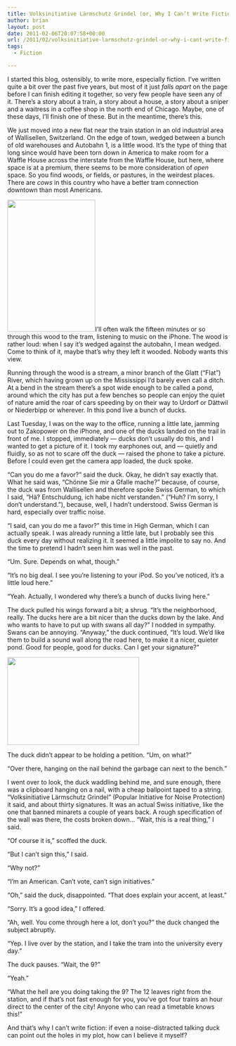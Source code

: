 ```yaml
---
title: Volksinitiative Lärmschutz Grindel (or, Why I Can’t Write Fiction)
author: brian
layout: post
date: 2011-02-06T20:07:58+00:00
url: /2011/02/volksinitiative-larmschutz-grindel-or-why-i-cant-write-fiction/
tags:
  - Fiction

---
```

I started this blog, ostensibly, to write more, especially fiction. I&#8217;ve written quite a bit over the past five years, but most of it just _falls apart_ on the page before I can finish editing it together, so very few people have seen any of it. There&#8217;s a story about a train, a story about a house, a story about a sniper and a waitress in a coffee shop in the north end of Chicago. Maybe, one of these days, I&#8217;ll finish one of these. But in the meantime, there&#8217;s this.

<!--more-->

We just moved into a new flat near the train station in an old industrial area of Wallisellen, Switzerland. On the edge of town, wedged between a bunch of old warehouses and Autobahn 1, is a little wood. It&#8217;s the type of thing that long since would have been torn down in America to make room for a Waffle House across the interstate from the Waffle House, but here, where space is at a premium, there seems to be more consideration of _open_ space. So you find woods, or fields, or pastures, in the weirdest places. There are _cows_ in this country who have a better tram connection downtown than most Americans.

[<img class="alignleft size-medium wp-image-101" title="IMG_3426" src="http://trammell.ch/wp-content/uploads/2011/02/IMG_3426-200x300.jpg" alt="" width="200" height="300" srcset="/wp/2011/02/IMG_3426-200x300.jpg 200w, /wp/2011/02/IMG_3426.jpg 427w" sizes="(max-width: 200px) 100vw, 200px" />][1]I&#8217;ll often walk the fifteen minutes or so through this wood to the tram, listening to music on the iPhone. The wood is rather loud: when I say it&#8217;s wedged against the autobahn, I mean wedged. Come to think of it, maybe that&#8217;s why they left it wooded. Nobody wants this view.

Running through the wood is a stream, a minor branch of the Glatt (&#8220;Flat&#8221;) River, which having grown up on the Mississippi I&#8217;d barely even call a ditch. At a bend in the stream there&#8217;s a spot wide enough to be called a pond, around which the city has put a few benches so people can enjoy the quiet of nature amid the roar of cars speeding by on their way to Urdorf or Dättwil or Niederbipp or wherever. In this pond live a bunch of ducks.

Last Tuesday, I was on the way to the office, running a little late, jamming out to Zakopower on the iPhone, and one of the ducks landed on the trail in front of me. I stopped, immediately — ducks don&#8217;t usually do this, and I wanted to get a picture of it. I took my earphones out, and — quietly and fluidly, so as not to scare off the duck — raised the phone to take a picture. Before I could even get the camera app loaded, the duck spoke.

&#8220;Can you do me a favor?&#8221; said the duck. Okay, he didn&#8217;t say exactly that. What he said was, &#8220;Chönne Sie mir a Gfalle mache?&#8221; because, of course, the duck was from Wallisellen and therefore spoke Swiss German, to which I said, &#8220;Hä? Entschuldung, ich habe nicht verstanden.&#8221; (&#8220;Huh? I&#8217;m sorry, I don&#8217;t understand.&#8221;), because, well, I hadn&#8217;t understood. Swiss German is hard, especially over traffic noise.

&#8220;I said, can you do me a favor?&#8221; this time in High German, which I can actually speak. I was already running a little late, but I probably see this duck every day without realizing it. It seemed a little impolite to say no. And the time to pretend I hadn&#8217;t seen him was well in the past.

&#8220;Um. Sure. Depends on what, though.&#8221;

&#8220;It&#8217;s no big deal. I see you&#8217;re listening to your iPod. So you&#8217;ve noticed, it&#8217;s a little loud here.&#8221;

&#8220;Yeah. Actually, I wondered why there&#8217;s a bunch of ducks living here.&#8221;

The duck pulled his wings forward a bit; a shrug. &#8220;It&#8217;s the neighborhood, really. The ducks here are a bit nicer than the ducks down by the lake. And who wants to have to put up with swans all day?&#8221; I nodded in sympathy. Swans can be annoying. &#8220;Anyway,&#8221; the duck continued, &#8220;It&#8217;s loud. We&#8217;d like them to build a sound wall along the road here, to make it a nicer, quieter pond. Good for people, good for ducks. Can I get your signature?&#8221;

[<img class="alignright size-medium wp-image-102" title="IMG_3475" src="http://trammell.ch/wp-content/uploads/2011/02/IMG_3475-300x200.jpg" alt="" width="300" height="200" srcset="/wp/2011/02/IMG_3475-300x200.jpg 300w, /wp/2011/02/IMG_3475.jpg 640w" sizes="(max-width: 300px) 100vw, 300px" />][2]

The duck didn&#8217;t appear to be holding a petition. &#8220;Um, on what?&#8221;

&#8220;Over there, hanging on the nail behind the garbage can next to the bench.&#8221;

I went over to look, the duck waddling behind me, and sure enough, there was a clipboard hanging on a nail, with a cheap ballpoint taped to a string. &#8220;Volksinitiative Lärmschutz Grindel&#8221; (Popular Initiative for Noise Protection) it said, and about thirty signatures. It was an actual Swiss initiative, like the one that banned minarets a couple of years back. A rough specification of the wall was there, the costs broken down&#8230; &#8220;Wait, this is a real thing,&#8221; I said.

&#8220;Of course it is,&#8221; scoffed the duck.

&#8220;But I can&#8217;t sign this,&#8221; I said.

&#8220;Why not?&#8221;

&#8220;I&#8217;m an American. Can&#8217;t vote, can&#8217;t sign initiatives.&#8221;

&#8220;Oh,&#8221; said the duck, disappointed. &#8220;That does explain your accent, at least.&#8221;

&#8220;Sorry. It&#8217;s a good idea,&#8221; I offered.

&#8220;Ah, well. You come through here a lot, don&#8217;t you?&#8221; the duck changed the subject abruptly.

&#8220;Yep. I live over by the station, and I take the tram into the university every day.&#8221;

The duck pauses. &#8220;Wait, the 9?&#8221;

&#8220;Yeah.&#8221;

&#8220;What the hell are you doing taking the 9? The 12 leaves right from the station, and if that&#8217;s not fast enough for you, you&#8217;ve got four trains an hour direct to the center of the city! Anyone who can read a timetable knows this!&#8221;

And that&#8217;s why I can&#8217;t write fiction: if even a noise-distracted talking duck can point out the holes in my plot, how can I believe it myself?

 [1]: http://trammell.ch/wp-content/uploads/2011/02/IMG_3426.jpg
 [2]: http://trammell.ch/wp-content/uploads/2011/02/IMG_3475.jpg
